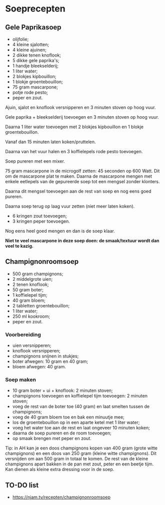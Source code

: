 # Soeprecepten

## Gele Paprikasoep

* olijfolie;
* 4 kleine sjalotten;
* 4 kleine ajuinen;
* 2 dikke tenen knoflook;
* 5 dikke gele paprika's;
* 1 handje bleekselderij;
* 1 liter water;
* 2 blokjes kipbouillon;
* 1 blokje groentebouillon;
* 75 gram mascarpone;
* potje rode pesto;
* peper en zout.

Ajuin, sjalot en knoflook versnipperen en 3 minuten stoven op hoog vuur.

Gele paprika + bleekselderij toevoegen en 3 minuten stoven op hoog vuur.

Daarna 1 liter water toevoegen met 2 blokjes kipbouillon en 1 blokje groentebouillon.

Vanaf dan 15 minuten laten koken/pruttelen.

Daarna van het vuur halen en 3 koffielepels rode pesto toevoegen.

Soep pureren met een mixer.

75 gram mascarpone in de microgolf zetten: 45 seconden op 600 Watt. Dit om de mascarpone plat te maken. Daarna de mascarpone mengen met enkele eetlepels van de gepureerde soep tot een mengsel zonder klonters.

Daarna dit mengsel toevoegen aan de rest van soep en nog eens goed pureren.

Daarna soep terug op laag vuur zetten (niet meer laten koken).

* 6 kringen zout toevoegen;
* 3 kringen peper toevoegen.

Nog eens heel goed mengen en dan is de soep klaar.

**Niet te veel mascarpone in deze soep doen: de smaak/textuur wordt dan veel te kazig.**

## Champignonroomsoep

* 500 gram champignons;
* 2 middelgrote uien;
* 2 tenen knoflook;
* 50 gram boter;
* 1 koffielepel tijm;
* 40 gram bloem;
* 2 tabletten groentebouillon;
* 1 liter water;
* 250 ml kookroom;
* peper en zout.

### Voorbereiding

* uien versnipperen;
* knoflook versnipperen;
* champignons snijnen in stukjes;
* boter afwegen: 10 gram en 40 gram;
* bloem afwegen: 40 gram.

### Soep maken

* 10 gram boter + ui + knoflook: 2 minuten stoven;
* champignons toevoegen en koffielepel tijm toevoegen: 2 minuten stoven;
* voeg de rest van de boter toe (40 gram) en laat smelten tussen de champignons;
* voeg de 40 gram bloem toe en bak een minuutje mee;
* los de groentebouillon op in een aparte ketel met 1 liter water;
* voeg het water toe aan de rest en laat ongeveer 10 minuten koken;
* daarna de soep pureren en de room toevoegen;
* op smaak brengen met peper en zout.

Tip: in AH kan je een doos champignons kopen van 400 gram (grote witte champignons) en een doos van 250 gram (kleine witte champignons). Dit versnijden om aan 500 gram in totaal te komen. De rest van de kleine champignons apart bakken in de pan met zout, peter en een beetje tijm. Kan dienen als kleine extra dressing voor in de soep.

## TO-DO list

* https://njam.tv/recepten/champignonroomsoep